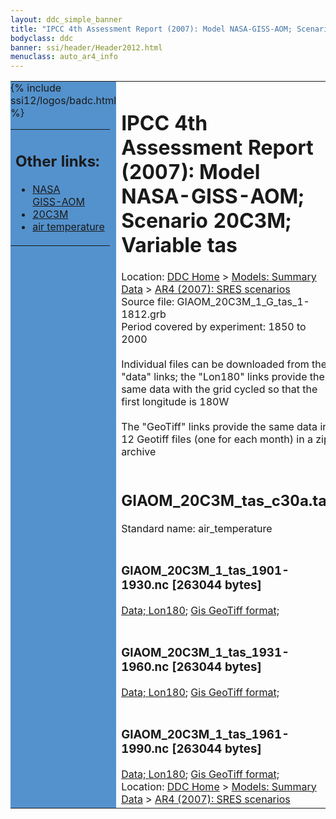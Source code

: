 ```yaml
---
layout: ddc_simple_banner
title: "IPCC 4th Assessment Report (2007): Model NASA-GISS-AOM; Scenario 20C3M; Variable tas"
bodyclass: ddc
banner: ssi/header/Header2012.html
menuclass: auto_ar4_info
---
```



<table width="100%" border="0" cellspacing="0" cellpadding="0" style="border-collapse: collapse;">
<tr style="margin:0;padding:0;border:0;">
<td style="margin:0;padding:0;border:0;height:1pt;width:150pt;background:#5492CD;" valign="top" >

<div id="lh-col2" class="auto_ar4_info">
<table class="menumain" bgcolor="#5492CD" cellspacing="0" width="100%" border="0">
<tr><td>
<h2> Other links:</h2>
<ul>
<li><a href="/auto/ar4/model-NASA-GISS-AOM.html">NASA<br/>GISS-AOM</a></li>
<li><a href="/auto/ar4/scenario-20C3M.html">20C3M</a></li>
<li><a href="/auto/ar4/var-air_temperature.html">air temperature</a></li>
</ul>
</td></tr>
{% include ssi12/logos/badc.html %}
</table>
</div>
</td>
<td><h1>IPCC 4th Assessment Report (2007): Model NASA-GISS-AOM; Scenario 20C3M; Variable tas</h1>

<!-- Breadcrumb1 -->
<div id="breadcrumb1" align="left">
Location: <a href="/index.html">DDC Home</a> > <a href="/sim/gcm_clim/">Models: Summary Data</a>
> <a href="/sim/gcm_clim/SRES_AR4/index.html">AR4 (2007): SRES scenarios</a>
</div>
<!-- End of Breadcrumb1 -->Source file: GIAOM_20C3M_1_G_tas_1-1812.grb
<br/>
Period covered by experiment: 1850 to 2000<br/>
<br/>Individual files can be downloaded from the "data" links; the "Lon180" links provide the same data
         with the grid cycled so that the first longitude is 180W<br/>
<br/>The "GeoTiff" links provide the same data in 12 Geotiff files (one for each month)
          in a zip archive<br/>
<br/><h2>GIAOM_20C3M_tas_c30a.tar</h2>
Standard name: air_temperature<br>
<br/><h3>GIAOM_20C3M_1_tas_1901-1930.nc [263044 bytes]</h3>
<a href="/cgi-bin/downl/ar4_nc/tas/GIAOM_20C3M_1_tas_1901-1930.nc">Data; </a><a href="/cgi-bin/downl/ar4_nc/tas/GIAOM_20C3M_1_tas_1901-1930.cyto180.nc"> Lon180</a>; <a href="/cgi-bin/downl/ar4_tif/tas/GIAOM_20C3M_1_tas_1901-1930.zip">Gis GeoTiff format; </a><br/>
<br/><h3>GIAOM_20C3M_1_tas_1931-1960.nc [263044 bytes]</h3>
<a href="/cgi-bin/downl/ar4_nc/tas/GIAOM_20C3M_1_tas_1931-1960.nc">Data; </a><a href="/cgi-bin/downl/ar4_nc/tas/GIAOM_20C3M_1_tas_1931-1960.cyto180.nc"> Lon180</a>; <a href="/cgi-bin/downl/ar4_tif/tas/GIAOM_20C3M_1_tas_1931-1960.zip">Gis GeoTiff format; </a><br/>
<br/><h3>GIAOM_20C3M_1_tas_1961-1990.nc [263044 bytes]</h3>
<a href="/cgi-bin/downl/ar4_nc/tas/GIAOM_20C3M_1_tas_1961-1990.nc">Data; </a><a href="/cgi-bin/downl/ar4_nc/tas/GIAOM_20C3M_1_tas_1961-1990.cyto180.nc"> Lon180</a>; <a href="/cgi-bin/downl/ar4_tif/tas/GIAOM_20C3M_1_tas_1961-1990.zip">Gis GeoTiff format; </a><br/>
<!-- Breadcrumb2 -->
<div id="breadcrumb2" align="left">
Location: <a href="/index.html">DDC Home</a> > <a href="/sim/gcm_clim/">Models: Summary Data</a>
> <a href="/sim/gcm_clim/SRES_AR4/index.html">AR4 (2007): SRES scenarios</a>
</div>
<!-- End of Breadcrumb2 --></td></tr></table>
